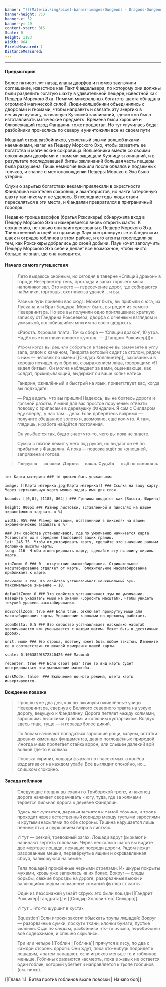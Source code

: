 ```yaml
---
banner: "![[Material/img/pixel-banner-images/Dungeons - Dragons-Dungeon-Master-Tips-For-Making-Travel-Interesting-1.jpg]]"
banner-height: 730
banner-x: 52
banner-y: 49
content-start: 316
Scale: 0
Height: 1183
Width: 864
PixelsMeasured: 4
DistanceMeasured: 
---
```

***


#### **Предыстория**
Более  пятисот лет назад кланы дворфов и гномов заключили соглашение, известное как Пакт Фандельвера, по которому они должны были разделить богатую шахту в удивительной пещере, известной как Пещера Морского Эха. Помимо минеральных богатств, шахта обладала огромной магической силой. Люди-волшебники объединились с дворфами и гномами, чтобы направить и связать эту энергию в великую кузницу, названную Кузницей заклинаний, где можно было изготавливать магические предметы. Времена были хорошие и близлежащий город Фандалин тоже процветал. Но тут случилась беда: разбойники пронеслись по северу и уничтожили все на своем пути

Мощный отряд разбойников, усиленный злыми волшебниками-наемниками, напал на Пещеру Морского Эхо, чтобы захватить ее богатства и магические сокровища. Волшебники вместе со своими союзниками дворфами и гномами защищали Кузницу заклинаний, и в результате последовавшей битвы заклинаний большая часть пещеры была разрушена. Лишь немногие выжили после обвалов и подземных толчков, и знание о местонахождении Пещеры Морского Эха было утеряно.

Слухи о зарытых богатствах веками привлекали в окрестности Фандалина искателей сокровищ и авантюристов, но найти затерянную шахту так никому и не удалось. В последние годы люди стали переселяться в эти места, и Фандалин превратился в приграничный городок.

Недавно троица дворфов (братья Роксикеры) обнаружила вход в Пещеру Морского Эха и намеревается вновь открыть шахты. К сожалению, не только они заинтересованы в Пещере Морского Эха. Таинственный злодей по прозвищу Паук контролирует сеть бандитских шаек и отрядов гоблинов в этом районе, и его агенты проследили за тем, как Роксикеры добрались до своей добычи. Паук хочет заполучить Пещеру Морского Эха себе и делает все возможное, чтобы никто больше не знал, где она находится.

#### **Начало самого путешествия**

> Лето выдалось знойным, но сегодня в таверне «Спящий дракон» в городе Невервинтер тень, прохлада и запах горячего мяса наполняют зал. Это место — пересечение дорог, где собираются наёмники, торговцы, охотники за удачей… и вы.
>
> Разные пути привели вас сюда. Может быть, вы прибыли с юга, из Лускана или Врат Балдура. Может быть, вы родом из самого Невервинтера. Но все вы получили одно приглашение: краткую записку от Гандрина Роксеекера, дворфа с огненным взглядом и ухмылкой, полюбившийся многим за свою щедрость.
>
> «Работа. Хорошая плата. Точка сбора — ‘Спящий дракон’, 10 утра. Надёжные спутники приветствуются. — [[Гандрит Роксикер]])»

> Утром когда вы решили собраться в таверне вы замечаете в углу зала, рядом с камином, Гандрита который сидит за столом, рядом с ним — человек по имени [[Силдар Холлвинтер]], закованный в хорошо почищенную броню, с выражением лица, говорящим: «Я видел битвы». Он молча наблюдает за вами, оценивающе, как солдат, прикидывающий, выдержит ли ваше копьё натиск.
>
> Гандрин, оживлённый и быстрый на язык, приветствует вас, когда вы подходите:
>
> — Рад видеть, что вы пришли! Надеюсь, вы не боитесь дороги и грязной работы. У меня для вас простое поручение: отвезти повозку с припасами в деревушку Фандалин. Я сам с Силдаром еду вперёд, у нас там... дела. Если доберётесь вовремя — получите обещанное золото и, возможно, ещё кое-что. А там, глядишь, и работа найдётся постоянная.
>
> Он улыбается так, будто знает что-то, чего вы пока не знаете.
>
> Сумка с платой лежит у него под рукой, но выдаст он её по прибытии в Фандалин. А пока — повозка ждёт за конюшней, запряжена и готова.


> Погрузка — за вами. Дорога — ваша. Судьба — ещё не написана.

```leaflet  

id: Карта_материка ### id должен быть уникальным

image: [[Карта материка.jpg|Карта материка]] ### Ссылка на вашу карту. Через вертикальную черту можно задать имя для слоя.

bounds: [[0,0], [1183, 864]] ### Границы вводятся как [Высота, Ширина]

height: 900px ### Размер листовки, вставленной в пикселях на вашем экране(можно задавать в %) 

width: 95% ### Размер листовки, вставленной в пикселях на вашем экраненe(можно задавать в %)

### Эти свойства устанавливают, где по умолчанию начинается карта. Установите их в середине (половине) ваших границ. 
lat: 245.75  Чтобы отцентрировать карту, сделайте это значение равным половине высоты карты.
long: 216  Чтобы отцентрировать карту, сделайте эту половину ширины карты.

minZoom: 0 ### 0 — отсутствие масштабирования. Отрицательное масштабирование отдаляет от карты. Положительное масштабирование приближает к карте.

maxZoom: 3 ### Это свойство устанавливает максимальный зум. Максимальное значение — 18.

defaultZoom: 0 ### Это свойство устанавливает зум по умолчанию. Наведите указатель мыши на значок «Сбросить масштаб», чтобы увидеть текущий уровень масштабирования.

noScrollZoom: true ### Если true, отключает прокрутку мыши для масштабирования карты. Управление кнопками по-прежнему работает.

zoomDelta: 0.5 ### Это свойство устанавливает насколько масштаб увеличивается или уменьшается с каждым шагом. Может быть в десятичных дробях.
 
unit: мили ### Это строка, поэтому может быть любым текстом. Измените ее в соответствии со шкалой измерения вашей карты.

scale: 0.10638297872340426 ### Масштаб

recenter: true ### Если стоит флаг true то вид карты будет центрироваться при уменьшении масштаба.

darkMode: false  ### Включение ночного режима, цвета карты инвертируются.
```

#### **Вождение повозки**
> Прошло уже два дня, как вы покинули оживлённые улицы Невервинтера, свернув с Великого северного тракта на узкую дорогу, ведущую к Фандалину. Дорога петляет между холмами, заросшими высокими травами и колючим кустарником. Воздух здесь тише, гуще — и гораздо более дикий.
> 
> По бокам начинают попадаться заросшие рощи, валуны, остатки древних каменных фундаментов, давно поглощённых природой. Иногда мимо пролетает стайка ворон, или слышен далекий вой волков где-то в холмах.
> 
> Повозка скрипит, лошади фыркают от насекомых, а колёса вздрагивают на каждом ухабе. Всё выглядит спокойно, но... слишком спокойно.

#### **Засада гоблинов**
> Следующие полдня вы ехали по Триборской тропе, и наконец дорога начинает сворачивать к югу, туда, где за холмами теряется пыльная дорога к деревне Фандалин.
> 
> Здесь лес сужается, деревья теснятся к самой обочине, и тропа проходит через естественный коридор между густыми зарослями и крутыми насыпями по обе стороны. Тишина нарушается лишь пением птиц и шуршанием ветра в листьях.
> 
> И тут — резкий, тревожный запах. Лошади вдруг фыркают и начинают вертеть головами. Через несколько шагов вы видите две мертвые лошади, лежащие посреди дороги. Рядом лежат разорванные мешки, перевёрнутые ящики и окровавленная сбруя, валяющуюся на земле.
> 
> Тела лошадей пронзённые черными стрелами. Их шкуры покрыты мухами, кровь уже запеклась на их боках. Вокруг — следы борьбы, свежие борозды на дороге, разорванные вьюки и валяющийся рядом сломанный кожаный футляр от карты.
> 
> Один из персонажей узнаёт сбрую: это были лошади [[Гандрит Роксикер| Гандрита]] и [[Силдар Холлвинтер| Силдара]].
> 
> И тут... что-то шуршит в кустах.

> [!question]
> Если игроки захотят обыскать трупы лошадей:
> Вокруг — разорванные сумки, лоскуты ткани, клочки бумаги, пустые склянки. Судя по следам, разбойники что-то искали, перебросили всё содержимое, и спешно скрылись.
> 
> Три или четыре [[Гоблин | Гоблина]] прячутся в лесу, по два с каждой стороны дороги. Они ждут, пока кто-нибудь подойдет к лошадям, и затем нападают, если игроков меньше то и гоблинов меньше.
> Гоблины сражаются насмерть, пока в живых не остается один гоблин, который убегает и направляется к тропе гоблинов (см. ниже).
> 

[[Глава 1.1. Битва против гоблинов возле повозки | Начало боя]]